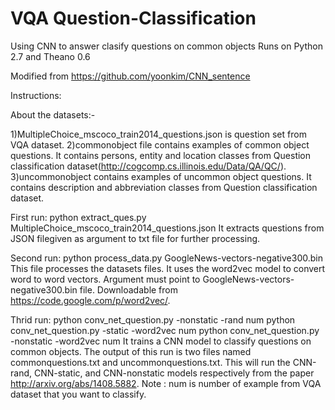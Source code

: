 # VQA Question-Classification
Using CNN to answer clasify questions on common objects
Runs on Python 2.7 and Theano 0.6

Modified from https://github.com/yoonkim/CNN_sentence

Instructions:

About the datasets:-

1)MultipleChoice_mscoco_train2014_questions.json is question set from VQA dataset.
2)commonobject file contains examples of common object questions. It contains persons, entity and location classes from Question classification dataset(http://cogcomp.cs.illinois.edu/Data/QA/QC/). 
3)uncommonobject contains examples of uncommon object questions. It  contains description and abbreviation classes from Question classification dataset.


First run: python extract_ques.py MultipleChoice_mscoco_train2014_questions.json 
It extracts questions from JSON filegiven as argument to txt file for further processing. 

Second run: python process_data.py GoogleNews-vectors-negative300.bin
This file processes the datasets files. It uses the word2vec model to convert word to word vectors. Argument must point to GoogleNews-vectors-negative300.bin file. Downloadable from https://code.google.com/p/word2vec/.

Thrid run: python conv_net_question.py -nonstatic -rand num
           python conv_net_question.py -static -word2vec num
           python conv_net_question.py -nonstatic -word2vec num
It trains a CNN model to classify questions on common objects. The output of this run is two files named commonquestions.txt and uncommonquestions.txt.
This will run the CNN-rand, CNN-static, and CNN-nonstatic models respectively from the paper http://arxiv.org/abs/1408.5882.
Note : num is number of example from VQA dataset that you want to classify.
